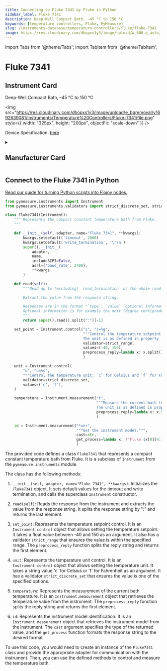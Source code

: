 ```yaml
---
title: Connecting to Fluke 7341 by Fluke in Python
sidebar_label: Fluke 7341
description: Deep-Well Compact Bath, –45 °C to 150 °C
keywords: [temperature controllers, Fluke, PyMeasure]
slug: /instruments-database/temperature-controllers/fluke/fluke-7341
image: https://res.cloudinary.com/dhopxs1y3/image/upload/w_600,q_auto,f_auto/e_bgremoval/v1692639081/Instruments/Temperature%20Controllers/Fluke-7341/file.jpg
---
```


import Tabs from '@theme/Tabs';
import TabItem from '@theme/TabItem';

# Fluke 7341

## Instrument Card

<div className="flex">

<div>

Deep-Well Compact Bath, –45 °C to 150 °C

</div>

<img src="https://res.cloudinary.com/dhopxs1y3/image/upload/e_bgremoval/v1692639081/Instruments/Temperature%20Controllers/Fluke-7341/file.png" style={{ width: "325px", height: "200px", objectFit: "scale-down" }} />

</div>

<div className="flex text-center">

<p>Device Specification: <a target="\_blank" href="https://download.flukecal.com/pub/literature/7341__Rebrand__ugeng0000.pdf">here</a></p>

</div>

<details style={{ marginTop: "15px"}}>
<summary><h2>Manufacturer Card</h2></summary>

<img src="https://res.cloudinary.com/dhopxs1y3/image/upload/v1692806166/Instruments/Vendor%20Logos/Fluke.png" style={{ width: "100%", height: "170px",objectFit: "scale-down" }} />

**Fluke** Corporation is the world leader in professional electronic test tools and software for measuring and condition monitoring.

<ul>
  <li>Headquarters: US</li>
  <li>Yearly Revenue (millions, USD): 700.0</li>
  <li>Vendor Website: <a href="https://us.flukecal.com/">here</a></li>
</ul>
</details>

## Connect to the Fluke 7341 in Python

[Read our guide for turning Python scripts into Flojoy nodes.](https://docs.flojoy.ai/custom-nodes/creating-custom-node/)
<Tabs>
<TabItem value="PyMeasure" label="PyMeasure">

```python
from pymeasure.instruments import Instrument
from pymeasure.instruments.validators import strict_discrete_set, strict_range

class Fluke7341(Instrument):
    """ Represents the compact constant temperature bath from Fluke.
    """

    def __init__(self, adapter, name="Fluke 7341", **kwargs):
        kwargs.setdefault('timeout', 2000)
        kwargs.setdefault('write_termination', '\r\n')
        super().__init__(
            adapter,
            name,
            includeSCPI=False,
            asrl={'baud_rate': 2400},
            **kwargs
        )

    def read(self):
        """Read up to (excluding) `read_termination` or the whole read buffer.

        Extract the value from the response string.

        Responses are in the format "`type`: `value` `optional information`".
        Optional information is for example the unit (degree centigrade or Fahrenheit).
        """
        return super().read().split(":")[-1]

    set_point = Instrument.control("s", "s=%g",
                                   """Control the temperature setpoint (float from -40 to 150 °C)
                                   The unit is as defined in property :attr:`~.unit`.""",
                                   validator=strict_range,
                                   values=(-40, 150),
                                   preprocess_reply=lambda x: x.split()[0],
                                   )

    unit = Instrument.control(
        "u", "u=%s",
        """Control the temperature unit: `c` for Celsius and `f` for Fahrenheit`.""",
        validator=strict_discrete_set,
        values=('c', 'f'),
    )

    temperature = Instrument.measurement("t",
                                         """Measure the current bath temperature.
                                         The unit is as defined in property :attr:`unit`.""",
                                         preprocess_reply=lambda x: x.split()[0],
                                         )

    id = Instrument.measurement("*ver",
                                """Get the instrument model.""",
                                cast=str,
                                get_process=lambda x: f"Fluke,{x[0][4:]},NA,{x[1]}",
                                )
```

The provided code defines a class `Fluke7341` that represents a compact constant temperature bath from Fluke. It is a subclass of `Instrument` from the `pymeasure.instruments` module.

The class has the following methods:

1. `__init__(self, adapter, name="Fluke 7341", **kwargs)`: Initializes the `Fluke7341` object. It sets default values for the timeout and write termination, and calls the superclass `Instrument` constructor.

2. `read(self)`: Reads the response from the instrument and extracts the value from the response string. It splits the response string by ":" and returns the last element.

3. `set_point`: Represents the temperature setpoint control. It is an `Instrument.control` object that allows setting the temperature setpoint. It takes a float value between -40 and 150 as an argument. It also has a validator `strict_range` that ensures the value is within the specified range. The `preprocess_reply` function splits the reply string and returns the first element.

4. `unit`: Represents the temperature unit control. It is an `Instrument.control` object that allows setting the temperature unit. It takes a string value 'c' for Celsius or 'f' for Fahrenheit as an argument. It has a validator `strict_discrete_set` that ensures the value is one of the specified options.

5. `temperature`: Represents the measurement of the current bath temperature. It is an `Instrument.measurement` object that retrieves the temperature value from the instrument. The `preprocess_reply` function splits the reply string and returns the first element.

6. `id`: Represents the instrument model identification. It is an `Instrument.measurement` object that retrieves the instrument model from the instrument. The `cast` argument specifies the type of the returned value, and the `get_process` function formats the response string to the desired format.

To use this code, you would need to create an instance of the `Fluke7341` class and provide the appropriate adapter for communication with the instrument. Then, you can use the defined methods to control and measure the temperature bath.

</TabItem>
</Tabs>